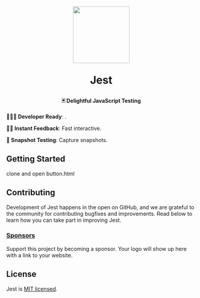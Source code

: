 <h1 align="center">
  <img src="http://dp.hanlon.io/313y3u2D0p38/jest.png" height="150" width="150"/>
  <p align="center">Jest</p>
  <p align="center" style="font-size: 0.5em">🃏 Delightful JavaScript Testing</p>
</h1>

**👩🏻‍💻 Developer Ready**: <your message>.

**🏃🏽 Instant Feedback**: Fast interactive.

**📸 Snapshot Testing**: Capture snapshots.

## Getting Started

<!-- generated_getting_started_start -->

clone and open button.html


## Contributing

Development of Jest happens in the open on GitHub, and we are grateful to the community for contributing bugfixes and improvements. Read below to learn how you can take part in improving Jest.


### [Sponsors](https://opencollective.com/jest#sponsor)

Support this project by becoming a sponsor. Your logo will show up here with a link to your website.

## License

Jest is [MIT licensed](./LICENSE).